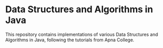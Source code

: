 # Data Structures and Algorithms in Java

This repository contains implementations of various Data Structures and Algorithms in Java, following the tutorials from Apna College.



